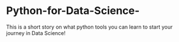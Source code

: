 # Python-for-Data-Science-
This is a short story on what python tools you can learn to start your journey in Data Science!
